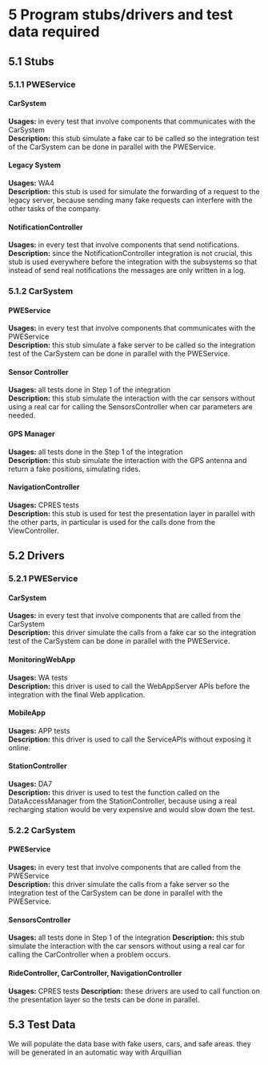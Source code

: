 # 5 Program stubs/drivers and test data required

## 5.1 Stubs

### 5.1.1 PWEService

#### CarSystem
__Usages:__ in every test that involve components that communicates with the CarSystem  
__Description:__ this stub simulate a fake car to be called so the integration test of the CarSystem can be done in parallel with the PWEService.

#### Legacy System
__Usages:__ WA4  
__Description:__ this stub is used for simulate the forwarding of a request to the legacy server, because sending many fake requests can interfere with the other tasks of the company.

#### NotificationController
__Usages:__ in every test that involve components that send notifications.  
__Description:__ since the NotificationController integration is not crucial, this stub is used everywhere before the integration with the subsystems so that instead of send real notifications the messages are only written in a log.

### 5.1.2 CarSystem

#### PWEService
__Usages:__ in every test that involve components that communicates with the PWEService  
__Description:__ this stub simulate a fake server to be called so the integration test of the CarSystem can be done in parallel with the PWEService.

#### Sensor Controller
__Usages:__ all tests done in Step 1 of the integration  
__Description:__ this stub simulate the interaction with the car sensors without using a real car for calling the SensorsController when car parameters are needed.

#### GPS Manager
__Usages:__ all tests done in the Step 1 of the integration  
__Description:__ this stub simulate the interaction with the GPS antenna and return a fake positions, simulating rides.

#### NavigationController
__Usages:__ CPRES tests  
__Description:__ this stub is used for test the presentation layer in parallel with the other parts, in particular is used for the calls done from the ViewController.

## 5.2 Drivers

### 5.2.1 PWEService

#### CarSystem
__Usages:__ in every test that involve components that are called from the CarSystem  
__Description:__ this driver simulate the calls from a fake car so the integration test of the CarSystem can be done in parallel with the PWEService.

#### MonitoringWebApp
__Usages:__ WA tests  
__Description:__ this driver is used to call the WebAppServer APIs before the integration with the final Web application.  

#### MobileApp
__Usages:__ APP tests  
__Description:__ this driver is used to call the ServiceAPIs without exposing it online.

#### StationController
__Usages:__ DA7  
__Description:__ this driver is used to test the function called on the DataAccessManager from the StationController, because using a real recharging station would be very expensive and would slow down the test.

### 5.2.2 CarSystem

#### PWEService
__Usages:__ in every test that involve components that are called from the PWEService  
__Description:__ this driver simulate the calls from a fake server so the integration test of the CarSystem can be done in parallel with the PWEService.

#### SensorsController
__Usages:__ all tests done in Step 1 of the integration
__Description:__  this stub simulate the interaction with the car sensors without using a real car for calling the CarController when a problem occurs.

#### RideController, CarController, NavigationController
__Usages:__ CPRES tests
__Description:__ these drivers are used to call function on the presentation layer so the tests can be done in parallel.

## 5.3 Test Data
We will populate the data base with fake users, cars, and safe areas. they will be generated in an automatic way with Arquillian
